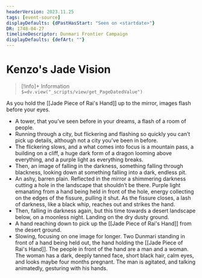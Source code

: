 ```yaml
---
headerVersion: 2023.11.25
tags: [event-source]
displayDefaults: {dPastHasStart: "Seen on <startdate>"}
DR: 1748-04-27
timelineDescriptor: Dunmari Frontier Campaign
displayDefaults: {defArt: ""}
---
```

# Kenzo's Jade Vision
>[!info]+ Information  
> `$=dv.view("_scripts/view/get_PageDatedValue")`


As you hold the [[Jade Piece of Rai's Hand]] up to the mirror, images flash before your eyes.  

- A tower, that you’ve seen before in your dreams, a flash of a room of people.
- Running through a city, but flickering and flashing so quickly you can’t pick up details, although not a city you’ve been in before.
- The flickering slows, and a what comes into focus is a mountain pass, a building on a cliff, a huge dark form of a dragon looming above everything, and a purple light as everything breaks.
- Then, an image of falling in the darkness, something falling through blackness, looking down at something falling into a dark, endless pit.
- An ashy, barren plain. Reflected in the mirror a shimmering darkness cutting a hole in the landscape that shouldn’t be there. Purple light emanating from a hand being held in front of the hole, energy collecting on the edges of the fissure, pulling it shut. As the fissure closes, a lash of darkness, like a black whip, reaches out and strikes the hand.
- Then, falling in darkness again, but this time towards a desert landscape below, on a moonless night. Landing on the dry dusty ground.
- A hand reaching down to pick up the [[Jade Piece of Rai's Hand]] from the desert ground.
- Slowing, focusing on one image for longer. Two Dunmari standing in front of a hand being held out, the hand holding the [[Jade Piece of Rai's Hand]]. The people in front of the hand are a man and a woman. The woman has a dark, deeply tanned face, short black hair, calm eyes, and looks maybe four months pregnant. The man is agitated, and talking animatedly, gesturing with his hands.
